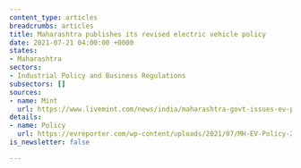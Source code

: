 ```yaml
---
content_type: articles
breadcrumbs: articles
title: Maharashtra publishes its revised electric vehicle policy
date: 2021-07-21 04:00:00 +0000
states:
- Maharashtra
sectors:
- Industrial Policy and Business Regulations
subsectors: []
sources:
- name: Mint
  url: https://www.livemint.com/news/india/maharashtra-govt-issues-ev-policy-aims-to-make-10-of-new-vehicle-registrations-under-electric-11626178528769.html
details:
- name: Policy
  url: https://evreporter.com/wp-content/uploads/2021/07/MH-EV-Policy-2021.pdf
is_newsletter: false

---
```

